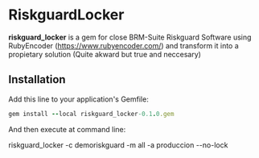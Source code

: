# RiskguardLocker

**riskguard_locker** is a gem for close BRM-Suite Riskguard Software using RubyEncoder (https://www.rubyencoder.com/) and transform it into a propietary solution (Quite akward but true and neccesary)


## Installation

Add this line to your application's Gemfile:

```ruby
gem install --local riskguard_locker-0.1.0.gem
```
And then execute at command line:

riskguard_locker -c demoriskguard -m all -a produccion --no-lock
